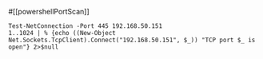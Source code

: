 
#[[powershellPortScan]]

```
Test-NetConnection -Port 445 192.168.50.151
1..1024 | % {echo ((New-Object Net.Sockets.TcpClient).Connect("192.168.50.151", $_)) "TCP port $_ is open"} 2>$null
```
